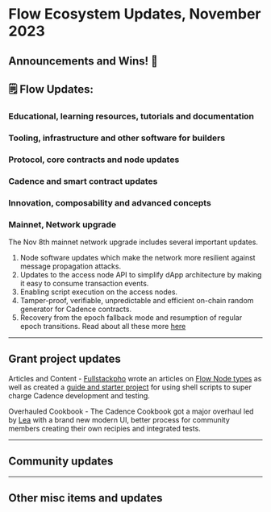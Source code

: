 # Flow Ecosystem Updates, November 2023

## Announcements and Wins! 🎉

## 🗒 Flow Updates: 

### Educational, learning resources, tutorials and documentation

### Tooling, infrastructure and other software for builders

### Protocol, core contracts and node updates

### Cadence and smart contract updates

### Innovation, composability and advanced concepts

### Mainnet, Network upgrade
The Nov 8th mainnet network upgrade includes several important updates.
1. Node software updates which make the network more resilient against message propagation attacks.
2. Updates to the access node API to simplify dApp architecture by making it easy to consume transaction events.
3. Enabling script execution on the access nodes.
4. Tamper-proof, verifiable, unpredictable and efficient on-chain random generator for Cadence contracts.
5. Recovery from the epoch fallback mode and resumption of regular epoch transitions.
   Read about all these more [here](https://github.com/onflow/flow-go/releases/tag/v0.32.3)

------------------------------------------

## Grant project updates

Articles and Content - [Fullstackpho](https://github.com/ph0ph0) wrote an articles on [Flow Node types](https://fullstackpho.com/types-of-node-on-flow-blockchain) as well as created a [guide and starter project](https://fullstackpho.com/how-to-use-shell-scripts-to-speed-up-cadence-development-on-flow-blockchain) for using shell scripts to super charge Cadence development and testing.

Overhauled Cookbook - The Cadence Cookbook got a major overhaul led by [Lea](lealobanov (Lea Lobanov)) with a brand new modern UI, better process for community members creating their own recipies and integrated tests. 

------------------------------------------
## Community updates 

------------------------------------------
## Other misc items and updates
